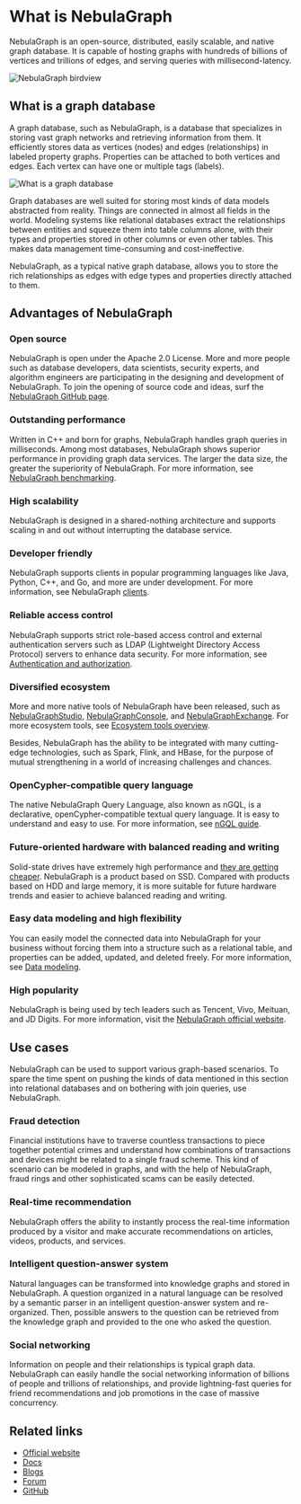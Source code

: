 # What is NebulaGraph

NebulaGraph is an open-source, distributed, easily scalable, and native graph database. It is capable of hosting graphs with hundreds of billions of vertices and trillions of edges, and serving queries with millisecond-latency.

![NebulaGraph birdview](https://docs-cdn.nebula-graph.com.cn/figures/architecture_map_2022-08-08_17-37-15.png)

## What is a graph database

A graph database, such as NebulaGraph, is a database that specializes in storing vast graph networks and retrieving information from them. It efficiently stores data as vertices (nodes) and edges (relationships) in labeled property graphs. Properties can be attached to both vertices and edges. Each vertex can have one or multiple tags (labels).

![What is a graph database](https://docs-cdn.nebula-graph.com.cn/docs-2.0/1.introduction/what-is-a-graph-database.png "What is a graph database")

Graph databases are well suited for storing most kinds of data models abstracted from reality. Things are connected in almost all fields in the world. Modeling systems like relational databases extract the relationships between entities and squeeze them into table columns alone, with their types and properties stored in other columns or even other tables. This makes data management time-consuming and cost-ineffective.

NebulaGraph, as a typical native graph database, allows you to store the rich relationships as edges with edge types and properties directly attached to them.

## Advantages of NebulaGraph

### Open source

NebulaGraph is open under the Apache 2.0 License. More and more people such as database developers, data scientists, security experts, and algorithm engineers are participating in the designing and development of NebulaGraph. To join the opening of source code and ideas, surf the [NebulaGraph GitHub page](https://github.com/vesoft-inc/nebula-graph).

### Outstanding performance

Written in C++ and born for graphs, NebulaGraph handles graph queries in milliseconds. Among most databases, NebulaGraph shows superior performance in providing graph data services. The larger the data size, the greater the superiority of NebulaGraph. For more information, see [NebulaGraph benchmarking](https://discuss.nebula-graph.io/t/nebula-graph-1-0-benchmark-report/581).

### High scalability

NebulaGraph is designed in a shared-nothing architecture and supports scaling in and out without interrupting the database service.

### Developer friendly

NebulaGraph supports clients in popular programming languages like Java, Python, C++, and Go, and more are under development. For more information, see NebulaGraph [clients](../20.appendix/6.eco-tool-version.md).

### Reliable access control

NebulaGraph supports strict role-based access control and external authentication servers such as LDAP (Lightweight Directory Access Protocol) servers to enhance data security. For more information, see [Authentication and authorization](../7.data-security/1.authentication/1.authentication.md).

### Diversified ecosystem

More and more native tools of NebulaGraph have been released, such as [NebulaGraphStudio](https://github.com/vesoft-inc/nebula-web-docker), [NebulaGraphConsole](https://github.com/vesoft-inc/nebula-console), and [NebulaGraphExchange](https://github.com/vesoft-inc/nebula-exchange). For more ecosystem tools, see [Ecosystem tools overview](../20.appendix/6.eco-tool-version.md).

Besides, NebulaGraph has the ability to be integrated with many cutting-edge technologies, such as Spark, Flink, and HBase, for the purpose of mutual strengthening in a world of increasing challenges and chances.

### OpenCypher-compatible query language

The native NebulaGraph Query Language, also known as nGQL, is a declarative, openCypher-compatible textual query language. It is easy to understand and easy to use. For more information, see [nGQL guide](../3.ngql-guide/1.nGQL-overview/1.overview.md).

### Future-oriented hardware with balanced reading and writing

Solid-state drives have extremely high performance and [they are getting cheaper](https://blocksandfiles.com/wp-content/uploads/2021/01/Wikibon-SSD-less-than-HDD-in-2026.jpg). NebulaGraph is a product based on SSD. Compared with products based on HDD and large memory, it is more suitable for future hardware trends and easier to achieve balanced reading and writing.

### Easy data modeling and high flexibility

You can easily model the connected data into NebulaGraph for your business without forcing them into a structure such as a relational table, and properties can be added, updated, and deleted freely. For more information, see [Data modeling](2.data-model.md).

### High popularity

NebulaGraph is being used by tech leaders such as Tencent, Vivo, Meituan, and JD Digits. For more information, visit the [NebulaGraph official website](https://nebula-graph.io/).

## Use cases

NebulaGraph can be used to support various graph-based scenarios. To spare the time spent on pushing the kinds of data mentioned in this section into relational databases and on bothering with join queries, use NebulaGraph.

### Fraud detection

Financial institutions have to traverse countless transactions to piece together potential crimes and understand how combinations of transactions and devices might be related to a single fraud scheme. This kind of scenario can be modeled in graphs, and with the help of NebulaGraph, fraud rings and other sophisticated scams can be easily detected.

### Real-time recommendation

NebulaGraph offers the ability to instantly process the real-time information produced by a visitor and make accurate recommendations on articles, videos, products, and services.

### Intelligent question-answer system

Natural languages can be transformed into knowledge graphs and stored in NebulaGraph. A question organized in a natural language can be resolved by a semantic parser in an intelligent question-answer system and re-organized. Then, possible answers to the question can be retrieved from the knowledge graph and provided to the one who asked the question.

### Social networking

Information on people and their relationships is typical graph data. NebulaGraph can easily handle the social networking information of billions of people and trillions of relationships, and provide lightning-fast queries for friend recommendations and job promotions in the case of massive concurrency.

## Related links

- [Official website](https://www.vesoft.com/en/)
- [Docs](https://docs.nebula-graph.io/master/)
- [Blogs](https://nebula-graph.io/posts/)
- [Forum](https://discuss.nebula-graph.io)
- [GitHub](https://github.com/vesoft-inc)
